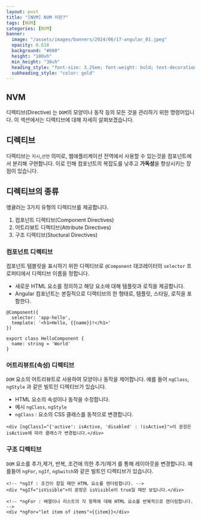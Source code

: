 ```yaml
---
layout: post
title: "[NVM] NVM 이란?"
tags: [NVM]
categories: [NVM]
banner:
  image: "/assets/images/banners/2024/06/17-angular_01.jpeg"
  opacity: 0.618
  background: "#000"
  height: "100vh"
  min_height: "38vh"
  heading_style: "font-size: 3.25em; font-weight: bold; text-decoration: underline"
  subheading_style: "color: gold"
---
```


## NVM

디렉티브(Directive) 는 `DOM`의 모양이나 동작 등의 모든 것을 관리하기 위한 명령어입니다. 
이 섹션에서는 디렉티브에 대해 자세히 살펴보겠습니다.



## 디렉티브 

디렉티브는 `지시`,`선언` 의미로, 웹애플리케이션 전역에서 사용할 수 있는것을 컴포넌트에서 분리해 구현합니다.
이로 인해 컴포넌트의 복잡도를 낮추고 <b>가독성</b>을 향상시키는 장점이 있습니다.

## 디렉티브의 종류

앵귤러는 3가지 유형의 디렉티브를 제공합니다.

1. 컴포넌트 디렉티브(Component Directives)
2. 어트리뷰트 디렉티브(Attribute Directives)
3. 구조 디렉티브(Stuctural Directives)

### 컴포넌트 디렉티브 

컴포넌트 템블릿을 표시하기 위한 디렉티브로 `@Component` 데코레이터의 `selector` 프로퍼티에서 디렉티브 이름을 정합니다.

- 새로운 HTML 요소를 정의하고 해당 요소에 대해 템플릿과 로직을 제공합니다.
- Angular 컴포넌트는 본질적으로 디렉티브의 한 형태로, 템플릿, 스타일, 로직을 포함한다.

```angular
@Component({
  selector: 'app-hello',
  template: '<h1>Hello, {{name}}!</h1>'
})

export class HelloComponent {
  name: string = 'World'
}
```

### 어트리뷰트(속성) 디렉티브
`DOM` 요소의 어트리뷰트로 사용하여 모양이나 동작을 제어합니다. 예를 들어 `ngClass`, `ngStyle` 과 같은 빌트인 디렉티브가 있습니다.

- HTML 요소의 속성이나 동작을 수정합니다.
- 예시 `ngClass`, `ngStyle`
- `ngClass` : 요소의 CSS 클래스를 동적으로 변경합니다.

```angular
<div [ngClass]="{'active': isActive, 'disabled' : !isActive}">이 문장은 isActive에 따라 클래스가 변경됩니다.</div>
```

### 구조 디렉티브

`DOM` 요소를 추가,제거, 반복, 조건에 의한 추가/제거 를 통해 레이아웃을 변경합니다. 예를들어 `ngFor`, `ngIf`, `ngSwitch`와 같은 빌트인 디렉티브가 있습니다.

```angular
<!-- *ngIf : 조건이 참일 때만 HTML 요소를 렌더링합니다. -->
<div *ngIf="isVisible">이 문장은 isVisible이 true일 때만 보입니다.</div>
```

```angular
<!-- *ngFor : 배열이나 리스트의 각 항목에 대해 HTML 요소를 반복적으로 렌더링합니다. -->
<div *ngFor="let item of items">{{item}}</div>
```

